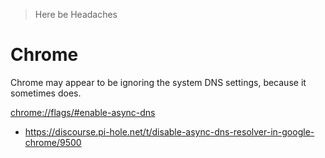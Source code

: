 > Here be Headaches

# Chrome

Chrome may appear to be ignoring the system DNS settings, because it sometimes does.

[chrome://flags/#enable-async-dns](chrome://flags/#enable-async-dns)

* https://discourse.pi-hole.net/t/disable-async-dns-resolver-in-google-chrome/9500
